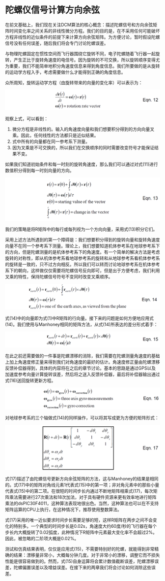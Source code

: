 # 陀螺仪信号计算方向余弦

在前文基础上，我们现在关注DCM算法的核心概念：描述陀螺信号和方向余弦矩阵时间变化率之间关系的非线性微分方程。我们的目的是，在不采用任何可能破坏方程非线性的近似条件的前提下来计算方向余弦矩阵。为方便讨论，暂时假设陀螺信号没有任何误差，随后我们将会专门讨论陀螺误差。

与物理陀螺固定在惯性空间而飞行器围绕它旋转不同，电子陀螺随着飞行器一起旋转，产生正比于旋转角速度的电信号。因为旋转的不可交换，所以旋转顺序变得尤为重要，我们不能简单地积分角速度信息来得到角度信息。我们所要做的是从旋转的运动学方程入手，考虑需要做什么才能得到正确的角度信息。

众所周知，旋转运动学方程（由旋转带来的向量的变化率）可以表示为：

![Eqn12](../images/Eqn12.png)

观察上式，可以看到：

1. 微分方程是非线性的。输入的角速度向量和我们想要积分得到的方向向量叉乘。因此，任何线性的方法都只是近似结果。
2. 式中所有的向量都在同一参考系下测量。
3. 因为叉乘是不可交换的，所以我们在交换顺序的同时需要改变符号才能保证结果不变。

如果我们知道初始条件和每一时刻的旋转角速度，那么我们可以通过对式(11)进行数值积分得到每一时刻向量的方向。

![Eqn13](../images/Eqn13.png)

我们的策略是将R矩阵中的每行或每列视为一个方向向量，采用式(13)积分它们。

采用上述方法所遇到的第一个障碍是：我们想要积分得到的旋转向量和旋转角速度向量不在同一个参考系下测量。理论上，我们想要知道机体参考系在地球参考系下的方向，但是陀螺测量的是机体参考系下的角速度。有一个简单的解决方法是考虑旋转的对称性，即从机体参考系看地球参考系的旋转和从地球参考系看机体参考系的旋转是一致的，只不过方向相反。所以我们可以转而讨论地球参考系在机体参考系下的朝向，这样做仅仅需要将陀螺信号反向即可，但是出于方便考虑，我们利用叉乘的特性，保持陀螺信号符号不变同时改变叉乘顺序。

![Eqn14](../images/Eqn14.png)

式(14)中的向量即为式(1)中R矩阵的行向量。接下来的问题是如何方便地应用式(14)。我们使用与Manhoney相同的矩阵方法，从式(14)所表达的差分形式着手：

![Eqn15](../images/Eqn15.png)

在此之前还需要做的一件事是陀螺漂移的消除，我们需要在陀螺测量角速度的基础上加上角速度修正量来得到我们对角速度的最好的估计。角速度修正量由陀螺漂移反馈补偿器得到，具体的内容将在之后的章节讨论。基本的思路是通过GPS以及加速度参考向量计算旋转误差，然后将之送入反馈补偿器，最后将补偿器输出通过式(16)送回旋转更新方程。

![Eqn16](../images/Eqn16.png)

对地球参考系的三个轴做式(14)的同样操作，可以将其写成更为方便的矩阵形式：

![Eqn17](../images/Eqn17.png)

式(17)描述了由陀螺信号更新方向余弦矩阵的方法，这与Manhoney的结果是相同的。式(17)中的矩阵对角线元素1代表式(15)中的第一项；非对角元素中的那些小量代表式(15)中的第二项。在很短的时间步长内通过不断地矩阵相乘式(17)，每次矩阵乘法需要进行27次乘法和18次加法，对于具有硬件资源来更有效率地进行矩阵乘法的dsPIC30F4011，这种算法表现地很出色。当然，这种算法也可以在不支持矩阵运算的CPU上执行，在这种情况下，推荐使用整数算法。

式(17)采用的唯一近似要求时间步长需要足够的短，这样R矩阵在两步之间不会变化的特别多。一个典型的时间步长是0.02s，角速度大约60度/秒的飞行器在每个步长内大概旋转了0.02弧度，此种情况下R矩阵中元素最大变化率不会超过2%。因此，被忽略的二阶项大概是0.02%。

测试和仿真结果表明，仅仅是应用式(15)，不需要特别好的陀螺，就能得到非常精确的结果：漂移量非常小，大概每分钟几度。对于非常小的漂移，调整它而不损失性能是很容易做到的。然而，式(15)自身运算将会累计数值截断误差，陀螺漂移误差，陀螺偏置误差以及增益误差。在接下来的两章我们将会讨论如何消除这些误差。
